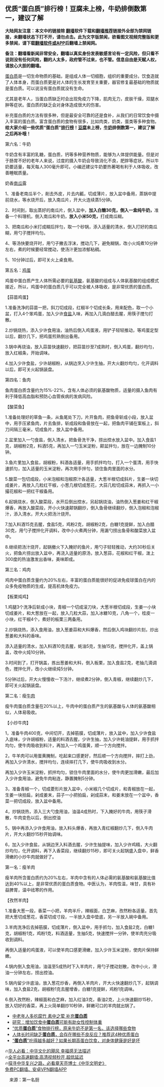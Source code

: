  <!-- 面包屑导航 --> <h2>优质“蛋白质”排行榜！豆腐未上榜，牛奶排倒数第一，建议了解</h2> <p class="notice"><b>大陆网友注意：本文中的链接除 <a href="https://github.com/bannedbook/fanqiang" >翻墙</a>软件下载和<a href="https://github.com/killgcd/justmysocks/blob/master/README.md">翻墙推荐</a>链接外全部为禁网链接，未翻墙状态下打不开，请勿点击。此为文字版禁闻，欲看图文视频完整版和更多禁闻，请下载<a href="https://github.com/bannedbook/fanqiang">翻墙软件或APP</a>后翻墙上禁闻网。</p><p>备注：翻墙看新闻非常安全，翻墙以真实身份发表敏感言论有一定风险，但只看不说则没有任何风险，翻的人太多，政府管不过来，也不管。信息自由是天赋人权，请放心大胆的翻墙。</b></p>  <div class="entry"> <p><a href="https://www.bannedbook.org/bnews/tag/%E8%9B%8B%E7%99%BD%E8%B4%A8/" class="st_tag internal_tag" rel="tag" title="标签 蛋白质 下的日志">蛋白质</a>是一切生命物质的基础，是组成人体一切细胞，组织的重要成分。饮食造就了人体本身，而蛋白质更是对人体的生长发育至关重要，器官修复最基础的物质就是蛋白质。可以说没有蛋白质就没有生命。</p> <p>尤其是老年人，当蛋白质缺乏时会出现免疫力下降，肌肉无力，皮肤干燥，双腿水肿等症状。蛋白质的缺乏会对身体造成很大的伤害。</p> <p>补充蛋白质的方法有很多种，但是最安全可靠的还是食补，从我们的日常饮食中摄入丰富的蛋白质。富含蛋白质的食物有很多，比如肉类，奶类，蛋类等多种食物。<strong>给大家介绍一些优质“蛋白质”<a href="https://www.bannedbook.org/bnews/tag/%E6%8E%92%E8%A1%8C%E6%A6%9C/" class="st_tag internal_tag" rel="tag" title="标签 排行榜 下的日志">排行榜</a>！<a href="https://www.bannedbook.org/bnews/tag/%E8%B1%86%E8%85%90/" class="st_tag internal_tag" rel="tag" title="标签 豆腐 下的日志">豆腐</a>未上榜，<a href="https://www.bannedbook.org/bnews/tag/%e7%89%9b%e5%a5%b6/" class="st_tag internal_tag" rel="tag" title="标签 牛奶 下的日志">牛奶</a>排倒数第一，建议了解之后再补哦！</strong></p> <p>第六名：牛奶</p> <p>牛奶含有丰富的乳糖，蛋白质，钙等多种营养物质，能够为人体提供能量。但是对于肠胃不好的老年人来说，过度的摄入牛奶会导致消化不良，肥胖等症状。所以牛奶要适量，每天每人300毫升即可。小编还建议牛奶要热著喝有利于人体吸收，改善睡眠质量。</p> <p>奶香<a href="https://www.bannedbook.org/bnews/tag/%e5%8d%97%e7%93%9c/" class="st_tag internal_tag" rel="tag" title="标签 南瓜 下的日志">南瓜</a>露</p> <p>1、准备老南瓜半个，削去外皮，片去内瓤，切成薄片，放入盆中备用，蒸锅中提前烧水，等水烧开后，放入南瓜片，开大火连续蒸5分钟。</p> <p>2、时间到，取出蒸好的南瓜片，倒入盆中，<strong>加入白糖30克，倒入一盒纯牛奶，</strong>准备一个料理机，倒入南瓜和牛奶，<strong>放入小米50克，</strong>打成南瓜糊。</p> <p>3、把南瓜和小米打成糊后拌匀，取一个砂锅，添入适量的清水，倒入打好的南瓜糊，用勺子搅拌均匀。</p> <p>4、等汤快要烧开时，用勺子撇去浮沫，搅动几下，避免糊锅，改小火炖煮10分钟左右，煮的时候要经常搅动，使汤汁更加浓郁粘稠。</p> <p>5、10分钟过后，即可关火上桌食用。</p> <p>第五名：<a href="https://www.bannedbook.org/bnews/tag/%e9%b8%a1%e8%9b%8b/" class="st_tag internal_tag" rel="tag" title="标签 鸡蛋 下的日志">鸡蛋</a></p> <p>鸡蛋中蛋白质产生人体所需必要的<a href="https://www.bannedbook.org/bnews/tag/%E6%B0%A8%E5%9F%BA%E9%85%B8/" class="st_tag internal_tag" rel="tag" title="标签 氨基酸 下的日志">氨基酸</a>，氨基酸的组成与人体氨基酸的组成模式接近，所以，鸡蛋中的蛋白质几乎可以完全被人体吸收，是非常优质的蛋白质。</p> <p>【蒜苗鸡蛋】</p>  <p>1.准备洗净的蒜苗一把，斜刀切成段，红椒半个切成长条，用来配色，取一个小盆，打入4个笨鸡蛋，加入少许<a href="https://www.bannedbook.org/bnews/tag/%E9%A3%9F%E7%9B%90/" class="st_tag internal_tag" rel="tag" title="标签 食盐 下的日志">食盐</a>入味，再加入几滴白醋去腥，用筷子搅匀打散。</p> <p>2.炒锅烧热，添入少许食用油，油热后倒入鸡蛋液，用铲子轻轻推动，等鸡蛋定型以后，翻炒几下，把鸡蛋煎熟倒出备用。</p> <p>3.锅中再烧油，放入蒜苗快速翻炒，把蒜苗炒至7成熟时，倒入鸡蛋，翻炒均匀，放入红椒条，开始调味。</p> <p>4.加入少许食盐，少许胡椒粉，从锅边烹入少许生抽，开大火翻炒均匀，化开调料以后，即可关火起锅装盘。</p> <p>第四名：鱼肉</p> <p>鱼肉蛋白质含量约为15%-22%，含有人体必须的氨基酸物质，适量的摄入鱼肉有利于降低高血脂和预防心血管疾病的发病风险。</p> <p>【酸菜鱼】</p> <p>1.准备处理好的草鱼一条，从鱼尾处下刀，片开鱼肉，把鱼骨斩成小段，放入盆中，用手压紧鱼肉，片去鱼排，斩成段和鱼骨放在一起，把鱼肉平铺在案板上，斜刀间隔三毫米，切成鱼片，放入盆中备用。</p> <p>2.盆里加入一勺食盐，倒入清水，把鱼骨洗干净，捞出控水放入盆中。加入食盐1克，胡椒粉2克，料酒5克，再加入一勺玉米淀粉，颠盆拌匀，放在一边腌制10分钟。</p> <p>3.鱼片里加入食盐，胡椒粉，料酒各适量，用手抓拌均匀，打入一个蛋清，用手快速抓匀，加入适量的玉米淀粉，再次用手拌匀，锁住鱼肉里面的水分。</p> <p>5.酸菜一包切成段，小米泡椒和泡椒原汁各适量，大葱半根切成斜片，生姜一块切成姜片，再放入几粒红干椒，小葱几根切成葱花，大蒜几粒切成蒜末，再抓入一小撮花椒和一把红干椒备用。</p> <p>6.起锅烧水，倒入酸菜段，水开后倒出控水，另起锅烧油，油热倒入葱姜和红干椒爆香，再放入酸菜段，开小火快速颠锅翻炒，倒入鱼骨继续翻炒，倒入泡椒和泡椒汁，添入清水，开大火把汤汁烧开。</p> <p>7.加入料酒15克去腥，食盐5克，鸡粉2克，胡椒粉2克，白糖1克提鲜，加入白醋30克，用勺子搅拌化开调料，改中小火煮两分钟，用漏勺捞出鱼骨和酸菜放入盆中。</p> <p>8.继续把汤汁烧开，起锅撤火下入腌好的鱼片，用勺子轻轻推动，大约30秒后关火，把鱼片捞出放入盆中，再浇入适量的原汤，放入葱蒜，花椒和红干椒，泼上300度的热油激发出香味，美味即成。</p>  <p>第三名：鸡肉</p> <p>鸡肉中蛋白质含量约为20%左右，丰富的蛋白质能很好的促进免疫球蛋白在内的众多免疫物质的生成，提高机体免疫力。</p> <p>【板栗炖鸡】</p> <p>1.鸡腿3个洗净后斩成小块，青椒一个切成滚刀块，大葱半根切成段，生姜一小块切成姜片，和大葱放在一起，放入几粒大蒜，加入冰糖10克，八角一个，桂皮一小块，红干椒4个，煮好的板栗三两备用。</p> <p>2.炒锅烧热，添入食用油，放入葱姜蒜和大料爆香，然后倒入鸡块翻炒片刻，炒出葱姜和大料的香味。</p> <p>添入适量的清水，加入料酒10克去腥，蚝油5克，生抽15克，搅拌化开，盖上锅盖，改中火炖10分钟。</p> <p>3.时间到了，打开锅盖，拣出葱姜和大料，倒入板栗，加入食盐2克，老抽几滴调色，搅拌化开，改小火继续炖5分钟。</p> <p>5分钟过后，开大火慢慢收一下汤汁，继续煮2分钟，倒入青椒，继续翻炒几下，即可关火起锅装盘。</p> <p>第二名：瘦<a href="https://www.bannedbook.org/bnews/tag/%e7%89%9b%e8%82%89/" class="st_tag internal_tag" rel="tag" title="标签 牛肉 下的日志">牛肉</a></p> <p>瘦牛肉蛋白质含量在20%以上，牛肉中的蛋白质产生的氨基酸与人体的氨基酸相似，人体易吸收。</p> <p>【小炒牛肉】</p> <p>1，准备牛肉400克，中间切开，去掉筋膜，切成薄片，放入盆中，加入少许食盐入底味，少许胡椒粉，适量的料酒去腥，少许生抽，加入少许蚝油提鲜，用手抓拌均匀，使牛肉吸收到料汁，再加入一个鸡蛋黄，顺一个方向搅拌。</p> <p>2，牛羊肉可以用蛋黄腌制，吃起来口感更好，然后顺一个方向搅拌，摔打上劲，再加入少许清水，搅拌均匀，连续摔打几下，使牛肉吸收到水分。</p> <p>再加入少许玉米淀粉，抓拌均匀，锁住牛肉里面的水分，使牛肉更加滑嫩，最后加入少许食用油，避免牛肉粘连，静置腌制5分钟。</p>  <p>3，准备青椒一个，切成菱形片放入盆中，小米椒几个切成片，和青椒放在一起，生姜一块拍扁，剁成姜末，蒜子一小把拍扁，剁成蒜末，和姜末放在一个盆中，香菜一把切成段，放入盆中备用。</p> <p>4，炒锅烧热，添入三大勺食用油，油温4成热时，下入腌好的牛肉，用筷子滑散，牛肉变色以后，倒出控油</p> <p>5，锅中再添入少许食用油，放入料头爆香，再放入青红椒翻炒几下，倒入牛肉片，开大火翻炒15秒开始调味。</p> <p>6，加入少许食盐，从锅边烹入料酒去腥，少许生抽提味，加入少许鸡精，大火翻炒均匀，化开调料，再下入香菜段，继续翻炒15秒，即可关火起锅盛入盘中，鲜香滑嫩的小炒牛肉就做好了。</p> <p>第一名：瘦羊肉</p> <p>瘦羊肉所含蛋白质约为20%左右，羊肉中含有的人体必需的氨基酸和氨基酸比值达到40%以上，是非常优质的蛋白质食物。中医认为，羊肉性温，味甘，具有补益脾胃，温中祛寒的作用。</p> <p>【孜然羊肉】</p> <p>1.准备大葱一段，香菜一小把，羊肉半斤，辣椒面，白芝麻，孜然粉各适量。首先把大葱切成葱花，香菜切成寸段，一半放入盘中垫底，另一半放入碗中备用。</p> <p>3.羊肉洗净后去掉筋膜，切成薄片，倒入盆中，用手抓匀，加入食盐2克，白糖1克，胡椒粉1克，鸡粉1克，料酒适量，生抽5克，快速搅拌一分钟，使羊肉充分吸收到调料。</p> <p>再倒入适量的鸡蛋液，可以使羊肉口感更滑嫩，加入少许玉米淀粉，使肉片保持鲜嫩。</p> <p>4.锅内倒入食用油，油温至5成热时下入羊肉片，用勺子搅动划散，改中小火，滑油一分钟左右，捞出控油。</p> <p>5.锅内留少许底油，放入葱花炒香，再倒入羊肉片，开大火快速翻炒几下，起锅调味，加入食盐2克，胡椒粉1克去腥增香，白糖1克提鲜，鸡粉1克调味。</p> <p>6.倒入孜然粉，辣椒面和白芝麻，加入红油3克，香油2克，上火快速翻炒15秒，放入切好的香菜，再上火简单翻炒10秒钟，鲜嫩可口的羊肉就出锅了。</p> <p></p>  <!--<div id="taboola-mid-1"></div>--><ul class='op-related-articles' title='相关阅读'> <li><a href='https://www.bannedbook.org/bnews/baitai/20230115/1836478.html' target='_blank'>中老年人多吃腐竹 素中之荤 补充<b>蛋白质</b></a></li> <li><a href='https://www.bannedbook.org/bnews/comments/20221227/1828516.html' target='_blank'>研究：增加饮食中<b>蛋白质</b>可能有助女性控制体重</a></li> <li><a href='https://www.bannedbook.org/bnews/health/20221217/1824719.html' target='_blank'>“优质<b>蛋白质</b>”食物排行榜，原来牛奶不是第一名，该选择哪些食物</a></li> <li><a href='https://www.bannedbook.org/bnews/health/20221031/1804483.html' target='_blank'>人体长时间缺乏<b>蛋白质</b>，会存在哪些不良反应？推荐这4种优质蛋白</a></li> <li><a href='https://www.bannedbook.org/bnews/health/20221028/1803261.html' target='_blank'>“<b>蛋白质</b>”吃得越多越好？如果长期高蛋白饮食，对身体健康是好是坏</a></li> </ul> <p class="texttj"> 🔥<a href="https://www.bannedbook.org/bnews/comments/20220220/1694796.html" target="_blank">华人必看：中华文化的飓风 幸福感无法描述</a><br/> 🔥<a href="https://github.com/bannedbook/fanqiang/wiki/V2ray%E6%9C%BA%E5%9C%BA" target="_blank">全平台高速翻墙:高清视频秒开,超低延迟</a><br/> 🔥<a href="https://www.bannedbook.org/bnews/comments/20220808/1768773.html" target="_blank">探寻中华复兴之路，必看章天亮博士《中华文明史》</a><br/> <a href="https://github.com/bannedbook/fanqiang/wiki/%E7%A6%81%E9%97%BB%E7%BD%91%E5%AE%89%E5%8D%93%E7%BF%BB%E5%A2%99%E6%96%B0%E9%97%BBAPP" target="_blank">免费PC翻墙、安卓VPN翻墙APP</a><br/> </p><p class="src-info">　来源：第一名厨 </p><a name='sharetosocial'></a> <div style="margin-bottom:5px;padding-bottom:5px;clear:both"> <div id="archive-pix-1" class="banner-ads"> <!-- AuctionX Display platform tag START --> <div id="27602x728x90x621x_ADSLOT1" clicktrack="%%CLICK_URL_ESC%%"></div>  <!-- AuctionX Display platform tag END --> </div> <div id="archive-pix-2" class="banner-ads"> <!-- AuctionX Display platform tag START --> <div id="27556x300x250x621x_ADSLOT1" clicktrack="%%CLICK_URL_ESC%%" style="margin:0 auto;text-align:center"></div>  <!-- AuctionX Display platform tag END --> </div> </div>  <div id="archive-pix-1" class="banner-ads"> <!-- AuctionX Display platform tag START --> <div id="27603x728x90x621x_ADSLOT1" clicktrack="%%CLICK_URL_ESC%%"></div>  <!-- AuctionX Display platform tag END --> </div> </div><!--END ENTRY--> 